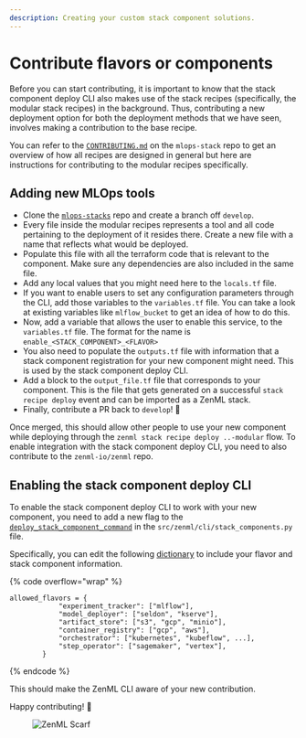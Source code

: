 ```yaml
---
description: Creating your custom stack component solutions.
---
```


# Contribute flavors or components

Before you can start contributing, it is important to know that the stack component deploy CLI also makes use of the stack recipes (specifically, the modular stack recipes) in the background. Thus, contributing a new deployment option for both the deployment methods that we have seen, involves making a contribution to the base recipe.

You can refer to the [`CONTRIBUTING.md`](https://github.com/zenml-io/mlops-stacks/blob/main/CONTRIBUTING.md) on the `mlops-stack` repo to get an overview of how all recipes are designed in general but here are instructions for contributing to the modular recipes specifically.

## Adding new MLOps tools

* Clone the [`mlops-stacks`](https://github.com/zenml-io/mlops-stacks) repo and create a branch off `develop`.
* Every file inside the modular recipes represents a tool and all code pertaining to the deployment of it resides there. Create a new file with a name that reflects what would be deployed.
* Populate this file with all the terraform code that is relevant to the component. Make sure any dependencies are also included in the same file.
* Add any local values that you might need here to the `locals.tf` file.
* If you want to enable users to set any configuration parameters through the CLI, add those variables to the `variables.tf` file. You can take a look at existing variables like `mlflow_bucket` to get an idea of how to do this.
* Now, add a variable that allows the user to enable this service, to the `variables.tf` file. The format for the name is `enable_<STACK_COMPONENT>_<FLAVOR>`
* You also need to populate the `outputs.tf` file with information that a stack component registration for your new component might need. This is used by the stack component deploy CLI.
* Add a block to the `output_file.tf` file that corresponds to your component. This is the file that gets generated on a successful `stack recipe deploy` event and can be imported as a ZenML stack.
* Finally, contribute a PR back to `develop`! 🥳

Once merged, this should allow other people to use your new component while deploying through the `zenml stack recipe deploy ..-modular` flow. To enable integration with the stack component deploy CLI, you need to also contribute to the `zenml-io/zenml` repo.

## Enabling the stack component deploy CLI

To enable the stack component deploy CLI to work with your new component, you need to add a new flag to the [`deploy_stack_component_command`](https://github.com/zenml-io/zenml/blob/6265248f7c268deb2ac6d5a268763a9d287ac845/src/zenml/cli/stack\_components.py#L1114) in the `src/zenml/cli/stack_components.py` file.

Specifically, you can edit the following [dictionary](https://github.com/zenml-io/zenml/blob/6265248f7c268deb2ac6d5a268763a9d287ac845/src/zenml/cli/stack\_components.py#L1114) to include your flavor and stack component information.

{% code overflow="wrap" %}
```
allowed_flavors = {
            "experiment_tracker": ["mlflow"],
            "model_deployer": ["seldon", "kserve"],
            "artifact_store": ["s3", "gcp", "minio"],
            "container_registry": ["gcp", "aws"],
            "orchestrator": ["kubernetes", "kubeflow", ...],
            "step_operator": ["sagemaker", "vertex"],
        }
```
{% endcode %}

This should make the ZenML CLI aware of your new contribution.

Happy contributing! 🥰

<!-- For scarf -->
<figure><img alt="ZenML Scarf" referrerpolicy="no-referrer-when-downgrade" src="https://static.scarf.sh/a.png?x-pxid=f0b4f458-0a54-4fcd-aa95-d5ee424815bc" /></figure>
